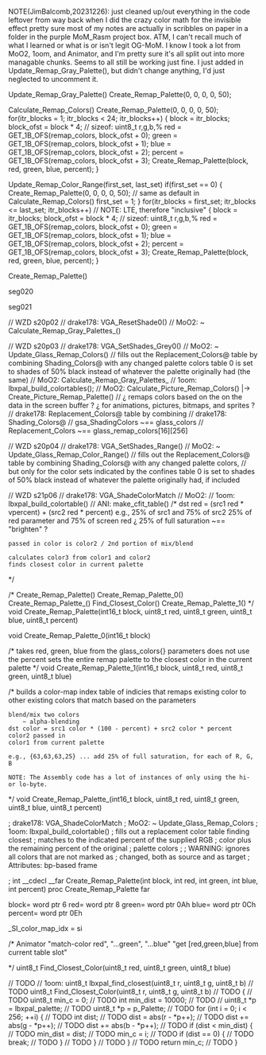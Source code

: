 


NOTE(JimBalcomb,20231226): 
just cleaned up/out everything in the code leftover from way back when I did the crazy color math for the invisible effect
pretty sure most of my notes are actually in scribbles on paper in a folder in the purple MoM_Rasm project box.
ATM, I can't recall much of what I learned or what is or isn't legit OG-MoM.
I know I took a lot from MoO2, 1oom, and Animator, and I'm pretty sure it's all split out into more managable chunks.
Seems to all still be working just fine.
I just added in Update_Remap_Gray_Palette(), but didn't change anything, I'd just neglected to uncomment it.





Update_Remap_Gray_Palette()
    Create_Remap_Palette(0, 0, 0, 0, 50);

Calculate_Remap_Colors()
    Create_Remap_Palette(0, 0, 0, 0, 50);
    for(itr_blocks = 1; itr_blocks < 24; itr_blocks++)
    {
        block = itr_blocks;
        block_ofst = block * 4;  // sizeof: uint8_t r,g,b,%
        red     = GET_1B_OFS(remap_colors, block_ofst + 0);
        green   = GET_1B_OFS(remap_colors, block_ofst + 1);
        blue    = GET_1B_OFS(remap_colors, block_ofst + 2);
        percent = GET_1B_OFS(remap_colors, block_ofst + 3);
        Create_Remap_Palette(block, red, green, blue, percent);
    }

Update_Remap_Color_Range(first_set, last_set)
    if(first_set == 0)
    {
        Create_Remap_Palette(0, 0, 0, 0, 50);  // same as default in Calculate_Remap_Colors()
        first_set = 1;
    }
    for(itr_blocks = first_set; itr_blocks <= last_set; itr_blocks++)  // NOTE: LTE, therefore "inclusive"
    {
        block = itr_blocks;
        block_ofst = block * 4;  // sizeof: uint8_t r,g,b,%
        red     = GET_1B_OFS(remap_colors, block_ofst + 0);
        green   = GET_1B_OFS(remap_colors, block_ofst + 1);
        blue    = GET_1B_OFS(remap_colors, block_ofst + 2);
        percent = GET_1B_OFS(remap_colors, block_ofst + 3);
        Create_Remap_Palette(block, red, green, blue, percent);
    }



Create_Remap_Palette()



seg020

seg021




// WZD s20p02
// drake178: VGA_ResetShade0()
// MoO2: ~ Calculate_Remap_Gray_Palettes_()


// WZD s20p03
// drake178: VGA_SetShades_Grey0()
// MoO2: ~ Update_Glass_Remap_Colors()
// fills out the Replacement_Colors@ table by combining Shading_Colors@ with any changed palette colors table 0 is set to shades of 50% black instead of whatever the palette originally had (the same)
// MoO2: Calculate_Remap_Gray_Palettes_
    // 1oom: lbxpal_build_colortables();
    // MoO2: Calculate_Picture_Remap_Colors() |-> Create_Picture_Remap_Palette()
// ¿ remaps colors based on the on the data in the screen buffer ? ¿ for animations, pictures, bitmaps, and sprites ?
// drake178: Replacement_Colors@ table by combining
// drake178: Shading_Colors@
// gsa_ShadingColors ~== glass_colors
// Replacement_Colors ~== glass_remap_colors[16][256]


// WZD s20p04
// drake178: VGA_SetShades_Range()
// MoO2: ~ Update_Glass_Remap_Color_Range()
// fills out the Replacement_Colors@ table by combining Shading_Colors@ with any changed palette colors,
//   but only for the color sets indicated by the confines table 0 is set to shades of 50% black instead of whatever the palette originally had, if included


// WZD s21p06
// drake178: VGA_ShadeColorMatch
// MoO2: 
// 1oom: lbxpal_build_colortable()
// ANI: make_cfit_table()
/*
    dst red = (src1 red * vpercent) + (src2 red * percent)
    e.g.,
        25% of src1 and 75% of src2
        25% of red parameter and 75% of screen red
        ¿ 25% of full saturation ~== "brighten" ?

    passed in color is color2 / 2nd portion of mix/blend

    calculates color3 from color1 and color2
    finds closest color in current palette
*/

/*
    Create_Remap_Palette()
        Create_Remap_Palette_0()
        Create_Remap_Palette_()
            Find_Closest_Color()
        Create_Remap_Palette_1()
*/
void Create_Remap_Palette(int16_t block, uint8_t red, uint8_t green, uint8_t blue, uint8_t percent)

void Create_Remap_Palette_0(int16_t block)

/*
    takes red, green, blue from the glass_colors{} parameters
    does not use the percent
    sets the entire remap palette to the closest color in the current palette
*/
void Create_Remap_Palette_1(int16_t block, uint8_t red, uint8_t green, uint8_t blue)


/*
    builds a color-map index table of indicies that remaps existing color to other existing colors that match based on the parameters

    blend/mix two colors
        ~ alpha-blending
    dst color = src1 color * (100 - percent) + src2 color * percent
    color2 passed in
    color1 from current palette

    e.g., {63,63,63,25} ... add 25% of full saturation, for each of R, G, B

    NOTE: The Assembly code has a lot of instances of only using the hi- or lo-byte.

*/
void Create_Remap_Palette_(int16_t block, uint8_t red, uint8_t green, uint8_t blue, uint8_t percent)


; drake178: VGA_ShadeColorMatch
; MoO2: ~ Update_Glass_Remap_Colors
; 1oom: lbxpal_build_colortable()
; fills out a replacement color table finding closest
; matches to the indicated percent of the supplied RGB
; color plus the remaining percent of the original
; palette colors
;
; WARNING: ignores all colors that are not marked as
; changed, both as source and as target
; Attributes: bp-based frame

; int __cdecl __far Create_Remap_Palette(int block, int red, int green, int blue, int percent)
proc Create_Remap_Palette far

block= word ptr  6
red= word ptr  8
green= word ptr  0Ah
blue= word ptr  0Ch
percent= word ptr  0Eh

_SI_color_map_idx = si


/*
    Animator
        "match-color red", "...green", "...blue"
        "get [red,green,blue] from current table slot"

*/
uint8_t Find_Closest_Color(uint8_t red, uint8_t green, uint8_t blue)



// TODO  // 1oom: uint8_t lbxpal_find_closest(uint8_t r, uint8_t g, uint8_t b)
// TODO  uint8_t Find_Closest_Color(uint8_t r, uint8_t g, uint8_t b)
// TODO  {
// TODO      uint8_t min_c = 0;
// TODO      int min_dist = 10000;
// TODO      // uint8_t *p = lbxpal_palette;
// TODO      uint8_t *p = p_Palette;
// TODO      for (int i = 0; i < 256; ++i) {
// TODO          int dist;
// TODO          dist = abs(r - *p++);
// TODO          dist += abs(g - *p++);
// TODO          dist += abs(b - *p++);
// TODO          if (dist < min_dist) {
// TODO              min_dist = dist;
// TODO              min_c = i;
// TODO              if (dist == 0) {
// TODO                  break;
// TODO              }
// TODO          }
// TODO      }
// TODO      return min_c;
// TODO  }

